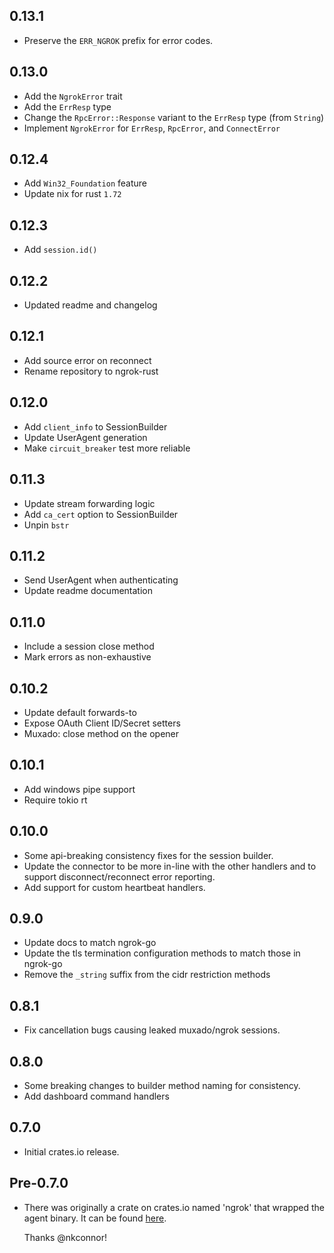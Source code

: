 ## 0.13.1

- Preserve the `ERR_NGROK` prefix for error codes.

## 0.13.0

- Add the `NgrokError` trait
- Add the `ErrResp` type
- Change the `RpcError::Response` variant to the `ErrResp` type (from `String`)
- Implement `NgrokError` for `ErrResp`, `RpcError`, and `ConnectError`

## 0.12.4

- Add `Win32_Foundation` feature
- Update nix for rust `1.72`

## 0.12.3

- Add `session.id()`

## 0.12.2

- Updated readme and changelog

## 0.12.1

- Add source error on reconnect
- Rename repository to ngrok-rust

## 0.12.0

- Add `client_info` to SessionBuilder
- Update UserAgent generation
- Make `circuit_breaker` test more reliable

## 0.11.3

- Update stream forwarding logic
- Add `ca_cert` option to SessionBuilder
- Unpin `bstr`

## 0.11.2

- Send UserAgent when authenticating
- Update readme documentation

## 0.11.0

- Include a session close method
- Mark errors as non-exhaustive

## 0.10.2

- Update default forwards-to
- Expose OAuth Client ID/Secret setters
- Muxado: close method on the opener

## 0.10.1

- Add windows pipe support
- Require tokio rt

## 0.10.0

- Some api-breaking consistency fixes for the session builder.
- Update the connector to be more in-line with the other handlers and to support
  disconnect/reconnect error reporting.
- Add support for custom heartbeat handlers.

## 0.9.0

- Update docs to match ngrok-go
- Update the tls termination configuration methods to match those in ngrok-go
- Remove the `_string` suffix from the cidr restriction methods

## 0.8.1

- Fix cancellation bugs causing leaked muxado/ngrok sessions.

## 0.8.0

- Some breaking changes to builder method naming for consistency.
- Add dashboard command handlers

## 0.7.0

- Initial crates.io release.

## Pre-0.7.0

- There was originally a crate on crates.io named 'ngrok' that wrapped the agent
  binary. It can be found [here](https://github.com/nkconnor/ngrok).

  Thanks @nkconnor!
